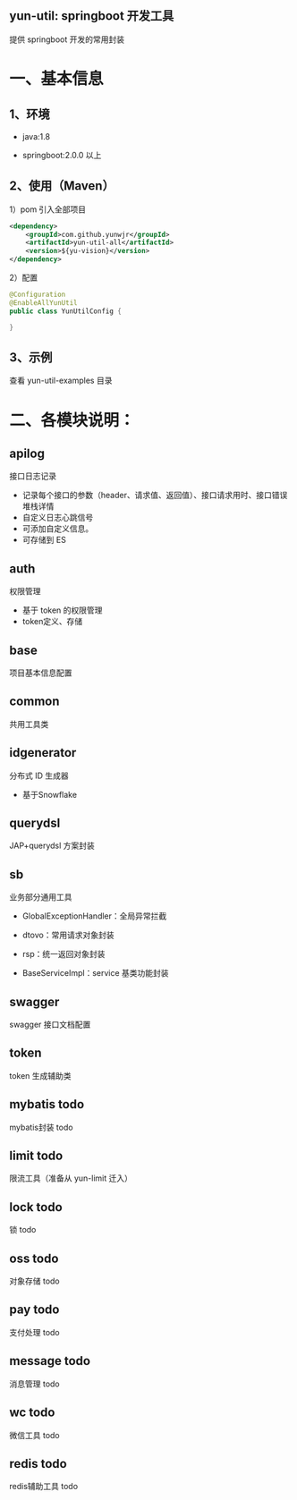 ## yun-util: springboot 开发工具

提供 springboot 开发的常用封装

# 一、基本信息

## 1、环境

- java:1.8

- springboot:2.0.0 以上



## 2、使用（Maven）[]()

1）pom 引入全部项目

```xml
<dependency>
    <groupId>com.github.yunwjr</groupId>
    <artifactId>yun-util-all</artifactId>
    <version>${yu-vision}</version>
</dependency>
```



2）配置

```java
@Configuration
@EnableAllYunUtil
public class YunUtilConfig {

}
```





## 3、示例

查看 yun-util-examples 目录

# 二、各模块说明：

## apilog

接口日志记录

- 记录每个接口的参数（header、请求值、返回值）、接口请求用时、接口错误堆栈详情
- 自定义日志心跳信号
- 可添加自定义信息。
- 可存储到 ES



## auth

权限管理

- 基于 token 的权限管理
- token定义、存储



## base

项目基本信息配置



## common

共用工具类



## idgenerator

分布式 ID 生成器

- 基于Snowflake



## querydsl

JAP+querydsl 方案封装



## sb

业务部分通用工具

- GlobalExceptionHandler：全局异常拦截

- dtovo：常用请求对象封装

- rsp：统一返回对象封装

- BaseServiceImpl：service 基类功能封装

  

## swagger

swagger 接口文档配置



## token

token 生成辅助类



## mybatis  todo

mybatis封装 todo



## limit todo

限流工具（准备从 yun-limit 迁入）



## lock todo

锁  todo



## oss todo

对象存储  todo



## pay todo

支付处理  todo



## message todo

消息管理  todo



## wc todo

微信工具  todo



## redis todo

redis辅助工具  todo

